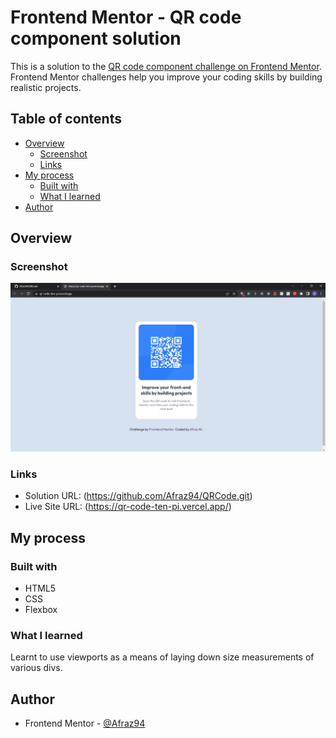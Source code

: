 # Frontend Mentor - QR code component solution

This is a solution to the [QR code component challenge on Frontend Mentor](https://www.frontendmentor.io/challenges/qr-code-component-iux_sIO_H). Frontend Mentor challenges help you improve your coding skills by building realistic projects. 

## Table of contents

- [Overview](#overview)
  - [Screenshot](#screenshot)
  - [Links](#links)
- [My process](#my-process)
  - [Built with](#built-with)
  - [What I learned](#what-i-learned)
- [Author](#author)

## Overview

### Screenshot

![screenshot](https://github.com/Afraz94/QRCode/blob/main/Screenshot.jpg)

### Links

- Solution URL: (https://github.com/Afraz94/QRCode.git)
- Live Site URL: (https://qr-code-ten-pi.vercel.app/)

## My process

### Built with

- HTML5
- CSS
- Flexbox

### What I learned

Learnt to use viewports as a means of laying down size measurements of various divs.

## Author

- Frontend Mentor - [@Afraz94](https://www.frontendmentor.io/profile/Afraz94)
